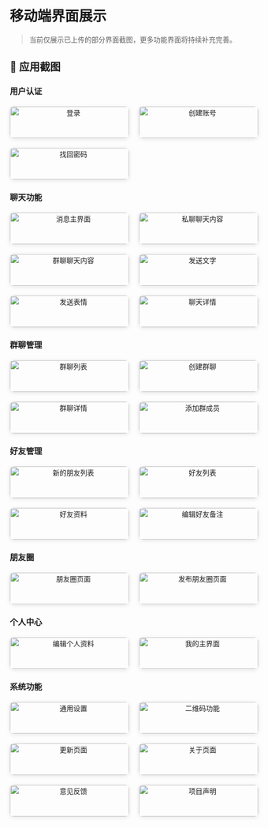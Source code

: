 # 移动端界面展示

> 当前仅展示已上传的部分界面截图，更多功能界面将持续补充完善。

## 📱 应用截图

### 用户认证
<div class="screenshots-grid">
  <div class="screenshot-item">
    <img src="/screenshots/mobile/login.jpg" alt="登录" />
    <p>登录</p>
  </div>
  <div class="screenshot-item">
    <img src="/screenshots/mobile/register.jpg" alt="创建账号" />
    <p>创建账号</p>
  </div>
  <div class="screenshot-item">
    <img src="/screenshots/mobile/find-password.jpg" alt="找回密码" />
    <p>找回密码</p>
  </div>
</div>

### 聊天功能
<div class="screenshots-grid">
  <div class="screenshot-item">
    <img src="/screenshots/mobile/message.jpg" alt="消息主界面" />
    <p>消息主界面</p>
  </div>
  <div class="screenshot-item">
    <img src="/screenshots/mobile/private-chat.jpg" alt="私聊聊天内容" />
    <p>私聊聊天内容</p>
  </div>
  <div class="screenshot-item">
    <img src="/screenshots/mobile/group-chat.jpg" alt="群聊聊天内容" />
    <p>群聊聊天内容</p>
  </div>
  <div class="screenshot-item">
    <img src="/screenshots/mobile/send-text.jpg" alt="发送文字" />
    <p>发送文字</p>
  </div>
  <div class="screenshot-item">
    <img src="/screenshots/mobile/send-emoji.jpg" alt="发送表情" />
    <p>发送表情</p>
  </div>
  <div class="screenshot-item">
    <img src="/screenshots/mobile/chat-details.jpg" alt="聊天详情" />
    <p>聊天详情</p>
  </div>
</div>

### 群聊管理
<div class="screenshots-grid">
  <div class="screenshot-item">
    <img src="/screenshots/mobile/group-list.jpg" alt="群聊列表" />
    <p>群聊列表</p>
  </div>
  <div class="screenshot-item">
    <img src="/screenshots/mobile/create-group.jpg" alt="创建群聊" />
    <p>创建群聊</p>
  </div>
  <div class="screenshot-item">
    <img src="/screenshots/mobile/group-details.jpg" alt="群聊详情" />
    <p>群聊详情</p>
  </div>
  <div class="screenshot-item">
    <img src="/screenshots/mobile/add-members.jpg" alt="添加群成员" />
    <p>添加群成员</p>
  </div>
</div>

### 好友管理
<div class="screenshots-grid">
  <div class="screenshot-item">
    <img src="/screenshots/mobile/new-friends.jpg" alt="新的朋友列表" />
    <p>新的朋友列表</p>
  </div>
  <div class="screenshot-item">
    <img src="/screenshots/mobile/friend.jpg" alt="好友列表" />
    <p>好友列表</p>
  </div>
  <div class="screenshot-item">
    <img src="/screenshots/mobile/friend-info.jpg" alt="好友资料" />
    <p>好友资料</p>
  </div>
  <div class="screenshot-item">
    <img src="/screenshots/mobile/edit-remark.jpg" alt="编辑好友备注" />
    <p>编辑好友备注</p>
  </div>
</div>

### 朋友圈
<div class="screenshots-grid">
  <div class="screenshot-item">
    <img src="/screenshots/mobile/moments.jpg" alt="朋友圈页面" />
    <p>朋友圈页面</p>
  </div>
  <div class="screenshot-item">
    <img src="/screenshots/mobile/send-moments.jpg" alt="发布朋友圈页面" />
    <p>发布朋友圈页面</p>
  </div>
</div>

### 个人中心
<div class="screenshots-grid">
  <div class="screenshot-item">
    <img src="/screenshots/mobile/profile-edit.jpg" alt="编辑个人资料" />
    <p>编辑个人资料</p>
  </div>
  <div class="screenshot-item">
    <img src="/screenshots/mobile/mine.jpg" alt="我的主界面" />
    <p>我的主界面</p>
  </div>
</div>

### 系统功能
<div class="screenshots-grid">
  <div class="screenshot-item">
    <img src="/screenshots/mobile/settings.jpg" alt="通用设置" />
    <p>通用设置</p>
  </div>
  <div class="screenshot-item">
    <img src="/screenshots/mobile/qcode.jpg" alt="二维码功能" />
    <p>二维码功能</p>
  </div>
  <div class="screenshot-item">
    <img src="/screenshots/mobile/update.jpg" alt="更新页面" />
    <p>更新页面</p>
  </div>
  <div class="screenshot-item">
    <img src="/screenshots/mobile/about.jpg" alt="关于页面" />
    <p>关于页面</p>
  </div>
  <div class="screenshot-item">
    <img src="/screenshots/mobile/feedback.jpg" alt="意见反馈" />
    <p>意见反馈</p>
  </div>
  <div class="screenshot-item">
    <img src="/screenshots/mobile/statement.jpg" alt="项目声明" />
    <p>项目声明</p>
  </div>
</div>

<style>
.screenshots-grid {
  display: grid;
  grid-template-columns: repeat(auto-fit, minmax(200px, 1fr));
  gap: 20px;
  margin: 20px 0;
}

.screenshot-item {
  text-align: center;
  border-radius: 8px;
  overflow: hidden;
  box-shadow: 0 2px 8px rgba(0, 0, 0, 0.1);
  transition: transform 0.2s;
  background: var(--vp-c-bg);
}

.screenshot-item:hover {
  transform: translateY(-2px);
  box-shadow: 0 4px 16px rgba(0, 0, 0, 0.15);
}

.screenshot-item img {
  width: 100%;
  height: auto;
  display: block;
}

.screenshot-item p {
  margin: 10px 0;
  font-size: 14px;
  color: var(--vp-c-text-2);
  font-weight: 500;
}

@media (max-width: 768px) {
  .screenshots-grid {
    grid-template-columns: repeat(auto-fit, minmax(150px, 1fr));
    gap: 15px;
  }
  .screenshot-item p {
    font-size: 12px;
  }
}
</style> 